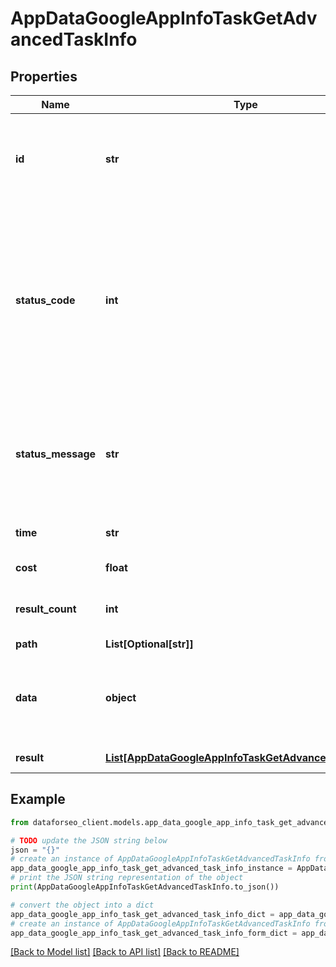 # AppDataGoogleAppInfoTaskGetAdvancedTaskInfo


## Properties

Name | Type | Description | Notes
------------ | ------------- | ------------- | -------------
**id** | **str** | task identifier unique task identifier in our system in the UUID format | [optional] 
**status_code** | **int** | status code of the task generated by DataForSEO, can be within the following range: 10000-60000 you can find the full list of the response codes here | [optional] 
**status_message** | **str** | informational message of the task you can find the full list of general informational messages here | [optional] 
**time** | **str** | execution time, seconds | [optional] 
**cost** | **float** | total tasks cost, USD | [optional] 
**result_count** | **int** | number of elements in the result array | [optional] 
**path** | **List[Optional[str]]** | URL path | [optional] 
**data** | **object** | contains the same parameters that you specified in the POST request | [optional] 
**result** | [**List[AppDataGoogleAppInfoTaskGetAdvancedResultInfo]**](AppDataGoogleAppInfoTaskGetAdvancedResultInfo.md) | array of results | [optional] 

## Example

```python
from dataforseo_client.models.app_data_google_app_info_task_get_advanced_task_info import AppDataGoogleAppInfoTaskGetAdvancedTaskInfo

# TODO update the JSON string below
json = "{}"
# create an instance of AppDataGoogleAppInfoTaskGetAdvancedTaskInfo from a JSON string
app_data_google_app_info_task_get_advanced_task_info_instance = AppDataGoogleAppInfoTaskGetAdvancedTaskInfo.from_json(json)
# print the JSON string representation of the object
print(AppDataGoogleAppInfoTaskGetAdvancedTaskInfo.to_json())

# convert the object into a dict
app_data_google_app_info_task_get_advanced_task_info_dict = app_data_google_app_info_task_get_advanced_task_info_instance.to_dict()
# create an instance of AppDataGoogleAppInfoTaskGetAdvancedTaskInfo from a dict
app_data_google_app_info_task_get_advanced_task_info_form_dict = app_data_google_app_info_task_get_advanced_task_info.from_dict(app_data_google_app_info_task_get_advanced_task_info_dict)
```
[[Back to Model list]](../README.md#documentation-for-models) [[Back to API list]](../README.md#documentation-for-api-endpoints) [[Back to README]](../README.md)


